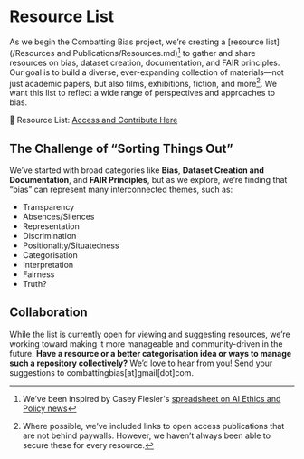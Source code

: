 # Resource List

As we begin the Combatting Bias project, we’re creating a [resource list](/Resources and Publications/Resources.md)[^1] to gather and share resources on bias, dataset creation, documentation, and FAIR principles. Our goal is to build a diverse, ever-expanding collection of materials—not just academic papers, but also films, exhibitions, fiction, and more[^2]. We want this list to reflect a wide range of perspectives and approaches to bias.

📂 Resource List: [Access and Contribute Here](https://docs.google.com/spreadsheets/d/17mAClY06JuPQm9qf3Z7ZmdYi08VrZboCUTOv27J6J-E/edit?gid=1318091503#gid=1318091503)

## The Challenge of “Sorting Things Out”
                                               
We’ve started with broad categories like **Bias**, **Dataset Creation and Documentation**, and **FAIR Principles**, but as we explore, we’re finding that “bias” can represent many interconnected themes, such as:

* Transparency
* Absences/Silences
* Representation
* Discrimination
* Positionality/Situatedness
* Categorisation
* Interpretation 
* Fairness
* Truth?

## Collaboration

While the list is currently open for viewing and suggesting resources, we’re working toward making it more manageable and community-driven in the future. **Have a resource or a better categorisation idea or ways to manage such a repository collectively?** We’d love to hear from you! Send your suggestions to combattingbias[at]gmail[dot]com.


                                               
[^1]: We’ve been inspired by Casey Fiesler's [spreadsheet on AI Ethics and Policy news](https://docs.google.com/spreadsheets/d/11Ps8ILDHH-vojJGyIx7CcaoB5l1mBRHy3OQAgWkm0W4/edit?gid=0#gid=0)

[^2]: Where possible, we’ve included links to open access publications that are not behind paywalls. However, we haven’t always been able to secure these for every resource.
